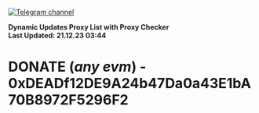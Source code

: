 [![Telegram channel](https://img.shields.io/endpoint?url=https://runkit.io/damiankrawczyk/telegram-badge/branches/master?url=https://t.me/n4z4v0d)](https://t.me/n4z4v0d) 

**Dynamic Updates Proxy List with Proxy Checker**  
**Last Updated: 21.12.23 03:44**

# DONATE (_any evm_) - 0xDEADf12DE9A24b47Da0a43E1bA70B8972F5296F2
